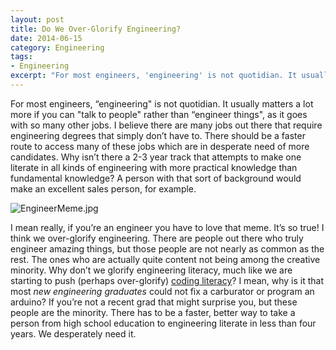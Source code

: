 ```yaml
---
layout: post
title: Do We Over-Glorify Engineering?
date: 2014-06-15
category: Engineering
tags:
- Engineering
excerpt: "For most engineers, 'engineering' is not quotidian. It usually matters a lot more if you can 'talk to people' rather than 'engineer things', as it goes with so many other jobs. I believe there are many jobs out there that"
---
```


For most engineers, “engineering" is not quotidian. It usually matters a lot more if you can "talk to people" rather than “engineer things", as it goes with so many other jobs. I believe there are many jobs out there that require engineering degrees that simply don’t have to. There should be a faster route to access many of these jobs which are in desperate need of more candidates. Why isn’t there a 2-3 year track that attempts to make one literate in all kinds of engineering with more practical knowledge than fundamental knowledge? A person with that sort of background would make an excellent sales person, for example.

![EngineerMeme.jpg](http://postachio-images.s3-website-us-east-1.amazonaws.com/0565e242ca8c79566fb38e0a28ff6fbc.jpg)

I mean really, if you’re an engineer you have to love that meme. It’s so true! I think we over-glorify engineering. There are people out there who truly engineer amazing things, but those people are not nearly as common as the rest. The ones who are actually quite content not being among the creative minority. Why don’t we glorify engineering literacy, much like we are starting to push (perhaps over-glorify) [coding literacy](http://m.motherjones.com/media/2014/06/computer-science-programming-code-diversity-sexism-education?utm_source=pocket&utm_medium=email&utm_campaign=pockethits)? I mean, why is it that most _new engineering graduates_ could not fix a carburator or program an arduino? If you’re not a recent grad that might surprise you, but these people are the minority. There has to be a faster, better way to take a person from high school education to engineering literate in less than four years. We desperately need it.
